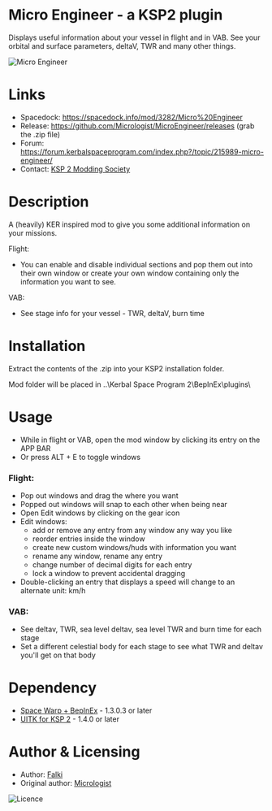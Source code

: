 # Micro Engineer - a KSP2 plugin
Displays useful information about your vessel in flight and in VAB. See your orbital and surface parameters, deltaV, TWR and many other things.

![Micro Engineer](https://i.imgur.com/iWVKKOI.png)

# Links
* Spacedock: https://spacedock.info/mod/3282/Micro%20Engineer
* Release: https://github.com/Micrologist/MicroEngineer/releases (grab the .zip file)
* Forum: https://forum.kerbalspaceprogram.com/index.php?/topic/215989-micro-engineer/
* Contact: [KSP 2 Modding Society](https://discord.com/channels/1078696971088433153/1080340366995239004)

# Description
A (heavily) KER inspired mod to give you some additional information on your missions.

Flight:
* You can enable and disable individual sections and pop them out into their own window or create your own window containing only the information you want to see.

VAB:
* See stage info for your vessel - TWR, deltaV, burn time

# Installation
Extract the contents of the .zip into your KSP2 installation folder.

Mod folder will be placed in ..\Kerbal Space Program 2\BepInEx\plugins\

# Usage
* While in flight or VAB, open the mod window by clicking its entry on the APP BAR
* Or press ALT + E to toggle windows

### Flight:
* Pop out windows and drag the where you want
* Popped out windows will snap to each other when being near 
* Open Edit windows by clicking on the gear icon
* Edit windows:
  * add or remove any entry from any window any way you like
  * reorder entries inside the window
  * create new custom windows/huds with information you want
  * rename any window, rename any entry
  * change number of decimal digits for each entry
  * lock a window to prevent accidental dragging
* Double-clicking an entry that displays a speed will change to an alternate unit: km/h
### VAB:
* See deltav, TWR, sea level deltav, sea level TWR and burn time for each stage
* Set a different celestial body for each stage to see what TWR and deltav you'll get on that body

# Dependency
* [Space Warp + BepInEx](https://spacedock.info/mod/3277/Space%20Warp%20+%20BepInEx) - 1.3.0.3 or later
* [UITK for KSP 2](https://spacedock.info/mod/3363/UITK%20for%20KSP%202) - 1.4.0 or later

# Author & Licensing
* Author: [Falki](https://github.com/Falki-git)
* Original author: [Micrologist](https://github.com/Micrologist)


<img src="https://img.shields.io/github/license/Micrologist/MicroEngineer" alt="Licence"/>

